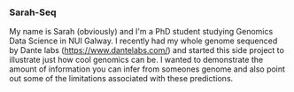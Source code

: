 ### Sarah-Seq

My name is Sarah (obviously) and I'm a PhD student studying Genomics Data Science in NUI Galway. I recently had my whole genome sequenced by Dante labs (https://www.dantelabs.com/) and started this side project to illustrate just how cool genomics can be. I wanted to demonstrate the amount of information you can infer from someones genome and also point out some of the limitations associated with these predictions. 



